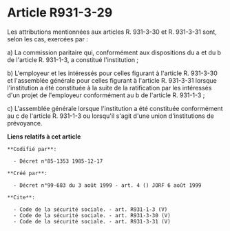 # Article R931-3-29

Les attributions mentionnées aux articles R. 931-3-30 et R. 931-3-31 sont, selon les cas, exercées par :

a) La commission paritaire qui, conformément aux dispositions du a et du b de l'article R. 931-1-3, a constitué
l'institution ;

b) L'employeur et les intéressés pour celles figurant à l'article R. 931-3-30 et l'assemblée générale pour celles figurant à
l'article R. 931-3-31 lorsque l'institution a été constituée à la suite de la ratification par les intéressés d'un projet de
l'employeur conformément au b de l'article R. 931-1-3 ;

c) L'assemblée générale lorsque l'institution a été constituée conformément au c de l'article R. 931-1-3 ou lorsqu'il s'agit
d'une union d'institutions de prévoyance.

**Liens relatifs à cet article**

	**Codifié par**:

	  - Décret n°85-1353 1985-12-17

	**Créé par**:

	  - Décret n°99-683 du 3 août 1999 - art. 4 () JORF 6 août 1999

	**Cite**:

	  - Code de la sécurité sociale. - art. R931-1-3 (V)
	  - Code de la sécurité sociale. - art. R931-3-30 (V)
	  - Code de la sécurité sociale. - art. R931-3-31 (V)
